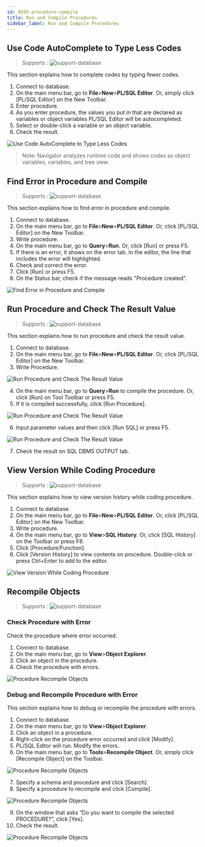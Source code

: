 ```yaml
---
id: 0205-procedure-compile
title: Run and Compile Procedures
sidebar_label: Run and Compile Procedures
---
```



## Use Code AutoComplete to Type Less Codes
> Supports :
> ![support-database](<http://www.sqlgate.com/docs-badge/oracle,postgresql,db2,tibero>)

This section explains how to complete codes by typing fewer codes.

1. Connect to database.
2. On the main menu bar, go to **File**>**New**>**PL/SQL Editor**. Or, simply click [PL/SQL Editor] on the New Toolbar.
3. Enter procedure.
4. As you enter procedure, the values you put in that are declared as variables or object variables PL/SQL Editor will be autocompleted.
5. Select or double-click a variable or an object variable.
6. Check the result.

![Use Code AutoComplete to Type Less Codes](https://s3.ap-northeast-2.amazonaws.com/sqlgate-resource/captures/precedure/procedures-autocomplete.png)

> Note: Navigator analyzes runtime code and shows codes as object variables, variables, and tree view.


## Find Error in Procedure and Compile
> Supports :
> ![support-database](<http://www.sqlgate.com/docs-badge/oracle,postgresql,db2,tibero>)

This section explains how to find error in procedure and compile.

1. Connect to database.
2. On the main menu bar, go to **File**>**New**>**PL/SQL Editor**. Or, click [PL/SQL Editor] on the New Toolbar.
3. Write procedure.
4. On the main menu bar, go to **Query**>**Run**. Or, click [Run] or press F5.
5. If there is an error, it shows on the error tab. In the editor, the line that includes the error will highlighted.
6. Check and correct the error.
7. Click [Run] or press F5.
8. On the Status bar, check if the message reads "Procedure created".

![Find Error in Procedure and Compile](https://s3.ap-northeast-2.amazonaws.com/sqlgate-resource/captures/precedure/procedure-compile-find-error.png)

## Run Procedure and Check The Result Value
> Supports :
> ![support-database](<http://www.sqlgate.com/docs-badge/oracle,postgresql,db2,tibero>)

This section explains how to run procedure and check the result value.

1. Connect to database.
2. On the main menu bar, go to **File**>**New**>**PL/SQL Editor**. Or, click [PL/SQL Editor] on the New Toolbar.
3. Write Procedure.

![Run Procedure and Check The Result Value](https://s3.ap-northeast-2.amazonaws.com/sqlgate-resource/captures/precedure/procedure-check-result-01.png)

4. On the main menu bar, go to **Query**>**Run** to compile the procedure. Or, click [Run] on Tool Toolbar or press F5.
5. If it is compiled successfully, click [Run Procedure].

![Run Procedure and Check The Result Value](https://s3.ap-northeast-2.amazonaws.com/sqlgate-resource/captures/precedure/procedure-check-result-02.png)

6. Input parameter values and then click [Run SQL] or press F5.

![Run Procedure and Check The Result Value](https://s3.ap-northeast-2.amazonaws.com/sqlgate-resource/captures/precedure/procedure-check-result-03.png)

7. Check the result on SQL DBMS OUTPUT tab.



## View Version While Coding Procedure
> Supports :
> ![support-database](<http://www.sqlgate.com/docs-badge/oracle,postgresql,db2,tibero>)

This section explains how to view version history while coding procedure.

1. Connect to database.
2. On the main menu bar, go to **File**>**New**>**PL/SQL Editor**. Or, click [PL/SQL Editor] on the New Toolbar.
3. Write procedure.
4. On the main menu bar, go to **View**>**SQL History**. Or, click [SQL History] on the Toolbar or press F8.
5. Click [Procedure/Function].
6. Click [Version History] to view contents on procedure. Double-click or press Ctrl+Enter to add to the editor.

![View Version While Coding Procedure](https://s3.ap-northeast-2.amazonaws.com/sqlgate-resource/captures/precedure/procedure-view-version.png)


## Recompile Objects
> Supports :
> ![support-database](<http://www.sqlgate.com/docs-badge/oracle,tibero>)

### Check Procedure with Error

Check the procedure where error occurred.

1. Connect to database.
2. On the main menu bar, go to **View**>**Object Explorer**.
3. Click an object in the procedure.
4. Check the procedure with errors.

![Procedure Recompile Objects](https://s3.ap-northeast-2.amazonaws.com/sqlgate-resource/captures/precedure/precedure-recompile-01.png)


### Debug and Recompile Procedure with Error

This section explains how to debug or recompile the procedure with errors.

1. Connect to database.
2. On the main menu bar, go to **View**>**Object Explorer**.
3. Click an object in a procedure.
4. Right-click on the procedure error occurred and click [Modify].
5. PL/SQL Editor will run. Modify the errors.
6. On the main menu bar, go to **Tools**>**Recompile Object**. Or, simply click [Recompile Object] on the Toolbar.

![Procedure Recompile Objects](https://s3.ap-northeast-2.amazonaws.com/sqlgate-resource/captures/precedure/precedure-recompile-02.png)

7. Specify a schema and procedure and click [Search].
8. Specify a procedure to recompile and click [Compile].

![Procedure Recompile Objects](https://s3.ap-northeast-2.amazonaws.com/sqlgate-resource/captures/precedure/precedure-recompile-03.png)

9. On the window that asks “Do you want to compile the selected PROCEDURE?”, click [Yes].
10. Check the result.

![Procedure Recompile Objects](https://s3.ap-northeast-2.amazonaws.com/sqlgate-resource/captures/precedure/precedure-recompile-04.png)
